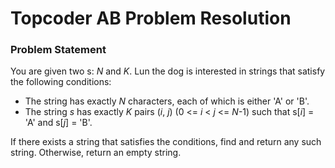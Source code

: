 # Topcoder AB Problem Resolution

### Problem Statement

You are given two s: *N* and *K*. Lun the dog is interested in strings that satisfy the following conditions:

* The string has exactly *N* characters, each of which is either 'A' or 'B'.
* The string _s_ has exactly *K* pairs (_i_, _j_) (0 <= _i_ < _j_ <= *N*-1) such that s[_i_] = 'A' and s[_j_] = 'B'.

If there exists a string that satisfies the conditions, find and return any such string. Otherwise, return an empty string.